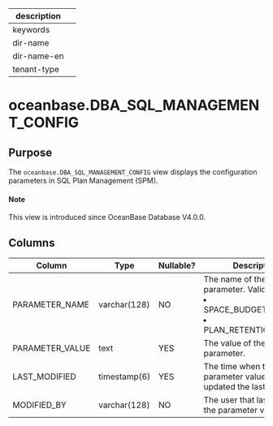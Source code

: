 | description ||
|---|---|
| keywords ||
| dir-name ||
| dir-name-en ||
| tenant-type ||

# oceanbase.DBA_SQL_MANAGEMENT_CONFIG

## Purpose

The `oceanbase.DBA_SQL_MANAGEMENT_CONFIG` view displays the configuration parameters in SQL Plan Management (SPM).

<main id="notice" type='explain'>
  <h4>Note</h4>
  <p>This view is introduced since OceanBase Database V4.0.0. </p>
</main>

## Columns

| Column | Type | Nullable? | Description |
| --- | --- | --- | --- |
| PARAMETER_NAME | varchar(128) | NO | The name of the parameter. Valid values:<li>SPACE_BUDGET_PERCENT<li>PLAN_RETENTION_WEEKS |
| PARAMETER_VALUE | text | YES | The value of the parameter. |
| LAST_MODIFIED | timestamp(6) | YES | The time when the parameter value was updated the last time. |
| MODIFIED_BY | varchar(128) | NO | The user that last updated the parameter value. |
